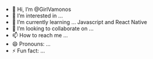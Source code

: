 - 👋 Hi, I’m @GirlVamonos
- 👀 I’m interested in ... 
- 🌱 I’m currently learning ... Javascript and React Native
- 💞️ I’m looking to collaborate on ...
- 📫 How to reach me ... 
- 😄 Pronouns: ...
- ⚡ Fun fact: ...

<!---
GirlVamonos/GirlVamonos is a ✨ special ✨ repository because its `README.md` (this file) appears on your GitHub profile.
You can click the Preview link to take a look at your changes.
--->
